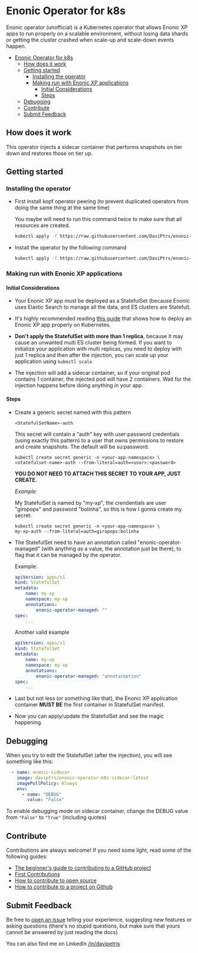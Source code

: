 # Enonic Operator for k8s

Enonic operator (unofficial) is a Kubernetes operator that allows Enonic XP apps to run properly on a scalable environment, without losing data shards or getting the cluster crashed when scale-up and scale-down events happen.

- [Enonic Operator for k8s](#enonic-operator-for-k8s)
  - [How does it work](#how-does-it-work)
  - [Getting started](#getting-started)
    - [Installing the operator](#installing-the-operator)
    - [Making run with Enonic XP applications](#making-run-with-enonic-xp-applications)
      - [Initial Considerations](#initial-considerations)
      - [Steps](#steps)
  - [Debugging](#debugging)
  - [Contribute](#contribute)
  - [Submit Feedback](#submit-feedback)

## How does it work

This operator injects a sidecar container that performs snapshots on tier down and restores those on tier up.

## Getting started

### Installing the operator

-   First install kopf operator peering (to prevent duplicated operators from doing the same thing at the same time)

    You maybe will need to run this command twice to make sure that all resources are created.

    ```bash
    kubectl apply -f https://raw.githubusercontent.com/DaviPtrs/enonic-operator-k8s/main/init/peering.yaml
    ```


-   Install the operator by the following command
    
    ```bash
    kubectl apply -f https://raw.githubusercontent.com/DaviPtrs/enonic-operator-k8s/main/manifests/manifest.yaml
    ```


### Making run with Enonic XP applications

#### Initial Considerations

-   Your Enonic XP app must be deployed as a StatefulSet (because Enonic uses Elastic Search to manage all the data, and ES clusters are Stateful). 
  
-   It's highly recommended reading [this guide](https://github.com/DaviPtrs/enonic-xp-kubernetes) that shows how to deploy an Enonic XP app properly on Kubernetes.

-   **Don't apply the StatefulSet with more than 1 replica**, because it may cause an unwanted multi ES cluster being formed. If you want to initialize your application with multi replicas, you need to deploy with just 1 replica and then after the injection, you can scale up your application using `kubectl scale`

-   The injection will add a sidecar container, so if your original pod contains 1 container, the injected pod will have 2 containers. Wait for the injection happens before doing anything in your app.

#### Steps
   
-   Create a generic secret named with this pattern

    `<StatefulSetName>-auth`

    This secret will contain a "auth" key with user:password credentials (using exactly this pattern) to a user that owns permissions to restore and create snapshots. The default will be su:password.

    ```
    kubectl create secret generic -n <your-app-namespace> \
    <statefulset-name>-auth --from-literal=auth=<user>:<password>
    ```

    **YOU DO NOT NEED TO ATTACH THIS SECRET TO YOUR APP, JUST CREATE.**

    *Example:*

    My StatefulSet is named by "my-xp", the crendentials are user "giropops" and password "bolinha", so this is how I gonna create my secret:

    ```
    kubectl create secret generic -n <your-app-namespace> \
    my-xp-auth --from-literal=auth=giropops:bolinha
    ```

-   The StatefulSet need to have an annotation called "enonic-operator-managed" (with anything as a value, the annotation just be there), to flag that it can be managed by the operator. 
  
    Example:

    ```yaml
    apiVersion: apps/v1
    kind: StatefulSet
    metadata:
        name: my-xp
        namespace: my-xp
        annotations:
            enonic-operator-managed: ""
    spec:
        ...
    ```

    Another valid example

    ```yaml
    apiVersion: apps/v1
    kind: StatefulSet
    metadata:
        name: my-xp
        namespace: my-xp
        annotations:
            enonic-operator-managed: "annotaception"
    spec:
        ...
    ```

-   Last but not less (or something like that), the Enonic XP application container **MUST BE** the first container in StatefulSet manifest.

-   Now you can apply/update the StatefulSet and see the magic happening.

## Debugging

When you try to edit the StatefulSet (after the injection), you will see something like this:

```yaml
  - name: enonic-sidecar
    image: daviptrs/enonic-operator-k8s-sidecar:latest
    imagePullPolicy: Always
    env: 
      - name: "DEBUG"
        value: "False"
```

To enable debugging mode on sidecar container, change the DEBUG value from `"False"` to `"True"` (including quotes)

## Contribute

Contributions are always welcome!
If you need some light, read some of the following guides: 
- [The beginner's guide to contributing to a GitHub project](https://akrabat.com/the-beginners-guide-to-contributing-to-a-github-project/)
- [First Contributions](https://github.com/firstcontributions/first-contributions)
- [How to contribute to open source](https://github.com/freeCodeCamp/how-to-contribute-to-open-source)
- [How to contribute to a project on Github](https://gist.github.com/MarcDiethelm/7303312)

## Submit Feedback

Be free to [open an issue](https://github.com/DaviPtrs/enonic-operator-k8s/issues/new/choose) telling your experience, suggesting new features or asking questions (there's no stupid questions, but make sure that yours cannot be answered by just reading the docs)

You can also find me on LinkedIn [/in/davipetris](https://www.linkedin.com/in/davipetris/)